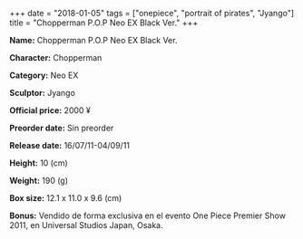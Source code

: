 +++
date = "2018-01-05"
tags = ["onepiece", "portrait of pirates", "Jyango"]
title = "Chopperman P.O.P Neo EX Black Ver."
+++

**Name:** Chopperman P.O.P Neo EX Black Ver.

**Character:** Chopperman

**Category:** Neo EX 

**Sculptor:** Jyango

**Official price:** 2000 ¥

**Preorder date:** Sin preorder

**Release date:** 16/07/11-04/09/11

**Height:** 10 (cm)

**Weight:** 190 (g)

**Box size:** 12.1 x 11.0 x 9.6 (cm)

**Bonus:** Vendido de forma exclusiva en el evento One Piece Premier Show 2011, en Universal Studios Japan, Osaka.
